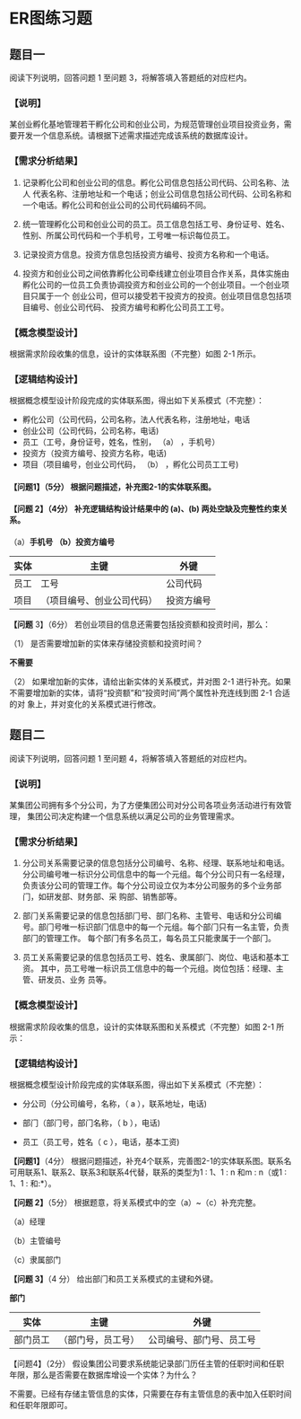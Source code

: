 # ER图练习题

## 题⽬⼀

阅读下列说明，回答问题 1 ⾄问题 3，将解答填⼊答题纸的对应栏内。

### 【说明】

某创业孵化基地管理若⼲孵化公司和创业公司，为规范管理创业项⽬投资业务，需要开发⼀个信息系统。请根据下述需求描述完成该系统的数据库设计。

### 【需求分析结果】

1. 记录孵化公司和创业公司的信息。孵化公司信息包括公司代码、公司名称、法⼈    代表名称、注册地址和⼀个电话；创业公司信息包括公司代码、公司名称和⼀个电话。孵化公司和创业公司的公司代码编码不同。

2. 统⼀管理孵化公司和创业公司的员⼯。员⼯信息包括⼯号、身份证号、姓名、性别、所属公司代码和⼀个⼿机号，⼯号唯⼀标识每位员⼯。

3. 记录投资⽅信息。投资⽅信息包括投资⽅编号、投资⽅名称和⼀个电话。

4. 投资⽅和创业公司之间依靠孵化公司牵线建⽴创业项⽬合作关系，具体实施由孵化公司的⼀位员⼯负责协调投资⽅和创业公司的⼀个创业项⽬。⼀个创业项⽬只属于⼀个   创业公司，但可以接受若⼲投资⽅的投资。创业项⽬信息包括项⽬编号、创业公司代码、 投资⽅编号和孵化公司员⼯⼯号。

### 【概念模型设计】

根据需求阶段收集的信息，设计的实体联系图（不完整）如图 2-1 所示。



 

### 【逻辑结构设计】

根据概念模型设计阶段完成的实体联系图，得出如下关系模式（不完整）：

+ 孵化公司（公司代码，公司名称，法⼈代表名称，注册地址，电话
+ 创业公司（公司代码，公司名称，电话)
+ 员⼯（⼯号，身份证号，姓名，性别， （a） ，⼿机号）
+ 投资⽅（投资⽅编号、投资⽅名称，电话)
+ 项⽬（项⽬编号，创业公司代码， （b） ，孵化公司员⼯⼯号)

#### 【问题1】（5分） 根据问题描述，补充图2-1的实体联系图。


#### **【问题** **2】（4分） 补充逻辑结构设计结果中的** (a)、(b) **两处空缺及完整性约束关系。**

（a）**手机号 （b）投资方编号**



 

| 实体 | 主键                       | 外键       |
| ---- | -------------------------- | ---------- |
| 员工 | 工号                       | 公司代码   |
| 项目 | （项目编号、创业公司代码） | 投资方编号 |

**【问题** 3】（6分） 若创业项⽬的信息还需要包括投资额和投资时间，那么：

（1） 是否需要增加新的实体来存储投资额和投资时间？

**不需要**

（2） 如果增加新的实体，请给出新实体的关系模式，并对图  2-1  进⾏补充。如果不需要增加新的实体，请将“投资额”和“投资时间”两个属性补充连线到图 2-1 合适的对 象上，并对变化的关系模式进⾏修改。



## 题⽬⼆

阅读下列说明，回答问题 1 ⾄问题 4，将解答填⼊答题纸的对应栏内。

### 【说明】

某集团公司拥有多个分公司，为了⽅便集团公司对分公司各项业务活动进⾏有效管理，   集团公司决定构建⼀个信息系统以满⾜公司的业务管理需求。

### 【需求分析结果】

1. 分公司关系需要记录的信息包括分公司编号、名称、经理、联系地址和电话。分公司编号唯⼀标识分公司信息中的每⼀个元组。每个分公司只有⼀名经理，负责该分公司的管理⼯作。每个分公司设⽴仅为本分公司服务的多个业务部⻔，如研发部、财务部、采 购部、销售部等。

2. 部⻔关系需要记录的信息包括部⻔号、部⻔名称、主管号、电话和分公司编号。部⻔号唯⼀标识部⻔信息中的每⼀个元组。每个部⻔只有⼀名主管，负责部⻔的管理⼯作。 每个部⻔有多名员⼯，每名员⼯只能⾪属于⼀个部⻔。

3. 员⼯关系需要记录的信息包括员⼯号、姓名、⾪属部⻔、岗位、电话和基本⼯资。 其中，员⼯号唯⼀标识员⼯信息中的每⼀个元组。岗位包括：经理、主管、研发员、业务 员等。

### 【概念模型设计】

根据需求阶段收集的信息，设计的实体联系图和关系模式（不完整）如图 2-1 所示：

 



### 【逻辑结构设计】

根据概念模型设计阶段完成的实体联系图，得出如下关系模式（不完整）： 

+  分公司（分公司编号，名称，（ a ），联系地址，电话)

+ 部⻔（部⻔号，部⻔名称，（ b ），电话) 

+ 员⼯（员⼯号，姓名（ c ），电话，基本⼯资)

**【问题1】**（4分） 根据问题描述，补充4个联系，完善图2-1的实体联系图。联系名可⽤联系1、联系2、联系3和联系4代替，联系的类型为1 : 1、1 : n 和m : n（或1 : 1、1 : 和:*）。


**【问题 2】**（5分） 根据题意，将关系模式中的空（a）~（c）补充完整。

（a）经理

（b）主管编号

（c）隶属部门

**【问题 3】**（4 分） 给出部⻔和员⼯关系模式的主键和外键。

**部门**

| 实体     | 主键               | 外键                     |
| -------- | ------------------ | ------------------------ |
| 部门员工 | （部门号，员工号） | 公司编号、部门号、员工号 |

【问题4】（2分） 假设集团公司要求系统能记录部⻔历任主管的任职时间和任职年限，那么是否需要在数据库增设⼀个实体？为什么？

不需要。已经有存储主管信息的实体，只需要在存有主管信息的表中加入任职时间和任职年限即可。





